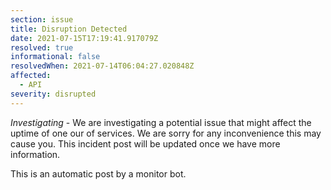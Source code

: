 ```yaml
---
section: issue
title: Disruption Detected
date: 2021-07-15T17:19:41.917079Z
resolved: true
informational: false
resolvedWhen: 2021-07-14T06:04:27.020848Z
affected:
  - API
severity: disrupted
---
```

*Investigating* - We are investigating a potential issue that might affect the uptime of one our of services. We are sorry for any inconvenience this may cause you. This incident post will be updated once we have more information.

This is an automatic post by a monitor bot.
        